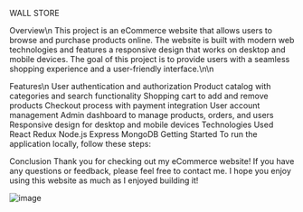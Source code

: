WALL STORE

Overview\n
This project is an eCommerce website that allows users to browse and purchase products online. The website is built with modern web technologies and features a responsive design that works on desktop and mobile devices. The goal of this project is to provide users with a seamless shopping experience and a user-friendly interface.\n\n

Features\n
User authentication and authorization
Product catalog with categories and search functionality
Shopping cart to add and remove products
Checkout process with payment integration
User account management
Admin dashboard to manage products, orders, and users
Responsive design for desktop and mobile devices
Technologies Used
React
Redux
Node.js
Express
MongoDB
Getting Started
To run the application locally, follow these steps:

Conclusion
Thank you for checking out my eCommerce website! If you have any questions or feedback, please feel free to contact me. I hope you enjoy using this website as much as I enjoyed building it!

![image](https://user-images.githubusercontent.com/98631546/235292143-27a0cb41-ba91-4ebf-8752-4c972405f941.png)
